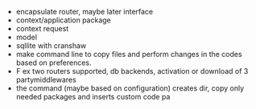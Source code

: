 
- encapsulate router, maybe later interface
- context/application package
- context request
- model
- sqllite with cranshaw
- make command line to copy files and perform changes in the codes based on preferences.
- F ex two routers supported, db backends, activation or download of 3 partymiddlewares
- the command (maybe based on configuration) creates dir, copy only needed packages and inserts custom code pa
